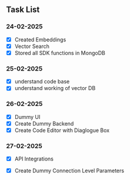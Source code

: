 ## Task List
 
### 24-02-2025
- [x] Created Embeddings
- [x] Vector Search
- [x] Stored all SDK functions in MongoDB
 
### 25-02-2025
- [X] understand code base
- [X] understand working of vector DB
  
### 26-02-2025
- [X] Dummy UI
- [X] Create Dummy Backend
- [X] Create Code Editor with Diaglogue Box
 
### 27-02-2025
- [X] API Integrations
- [X] Create Dummy Connection Level Parameters
 